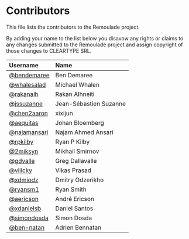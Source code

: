 # Contributors

This file lists the contributors to the Remoulade project.

By adding your name to the list below you disavow any rights or claims
to any changes submitted to the Remoulade project and assign copyright
of those changes to CLEARTYPE SRL.

| Username                                       | Name                   |
|:-----------------------------------------------|:-----------------------|
| [@bendemaree](https://github.com/bendemaree)   | Ben Demaree            |
| [@whalesalad](https://github.com/whalesalad)   | Michael Whalen         |
| [@rakanalh](https://github.com/rakanalh)       | Rakan Alhneiti         |
| [@jssuzanne](https://github.com/jssuzanne)     | Jean-Sébastien Suzanne |
| [@chen2aaron](https://github.com/chen2aaron)   | xixijun                |
| [@aequitas](https://github.com/aequitas)       | Johan Bloemberg        |
| [@najamansari](https://github.com/najamansari) | Najam Ahmed Ansari     |
| [@rpkilby](https://github.com/rpkilby)         | Ryan P Kilby           |
| [@2miksyn](https://github.com/2miksyn)         | Mikhail Smirnov        |
| [@gdvalle](https://github.com/gdvalle)         | Greg Dallavalle        |
| [@viiicky](https://github.com/viiicky)         | Vikas Prasad           |
| [@xdmiodz](https://github.com/xdmiodz)         | Dmitry Odzerikho       |
| [@ryansm1](https://github.com/ryansm1)         | Ryan Smith             |
| [@aericson](https://github.com/aericson)       | André Ericson          |
| [@xdanielsb](https://github.com/xdanielsb)     | Daniel Santos          |
| [@simondosda](https://github.com/simondosda)   | Simon Dosda            |
| [@ben-natan](https://github.com/ben-natan)     | Adrien Bennatan        |
